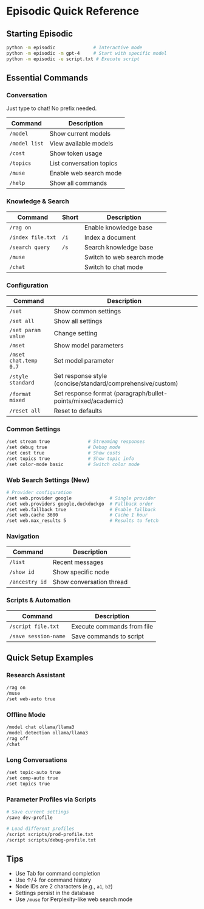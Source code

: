 # Episodic Quick Reference

## Starting Episodic
```bash
python -m episodic              # Interactive mode
python -m episodic -m gpt-4     # Start with specific model
python -m episodic -e script.txt # Execute script
```

## Essential Commands

### Conversation
Just type to chat! No prefix needed.

| Command | Description |
|---------|-------------|
| `/model` | Show current models |
| `/model list` | View available models |
| `/cost` | Show token usage |
| `/topics` | List conversation topics |
| `/muse` | Enable web search mode |
| `/help` | Show all commands |

### Knowledge & Search
| Command | Short | Description |
|---------|-------|-------------|
| `/rag on` | | Enable knowledge base |
| `/index file.txt` | `/i` | Index a document |
| `/search query` | `/s` | Search knowledge base |
| `/muse` | | Switch to web search mode |
| `/chat` | | Switch to chat mode |

### Configuration
| Command | Description |
|---------|-------------|
| `/set` | Show common settings |
| `/set all` | Show all settings |
| `/set param value` | Change setting |
| `/mset` | Show model parameters |
| `/mset chat.temp 0.7` | Set model parameter |
| `/style standard` | Set response style (concise/standard/comprehensive/custom) |
| `/format mixed` | Set response format (paragraph/bullet-points/mixed/academic) |
| `/reset all` | Reset to defaults |

### Common Settings
```bash
/set stream true              # Streaming responses
/set debug true               # Debug mode
/set cost true                # Show costs
/set topics true              # Show topic info
/set color-mode basic         # Switch color mode
```

### Web Search Settings (New)
```bash
# Provider configuration
/set web.provider google              # Single provider
/set web.providers google,duckduckgo  # Fallback order
/set web.fallback true                # Enable fallback
/set web.cache 3600                   # Cache 1 hour
/set web.max_results 5                # Results to fetch
```

### Navigation
| Command | Description |
|---------|-------------|
| `/list` | Recent messages |
| `/show id` | Show specific node |
| `/ancestry id` | Show conversation thread |

### Scripts & Automation
| Command | Description |
|---------|-------------|
| `/script file.txt` | Execute commands from file |
| `/save session-name` | Save commands to script |

## Quick Setup Examples

### Research Assistant
```bash
/rag on
/muse
/set web-auto true
```

### Offline Mode
```bash
/model chat ollama/llama3
/model detection ollama/llama3
/rag off
/chat
```

### Long Conversations
```bash
/set topic-auto true
/set comp-auto true
/set topics true
```

### Parameter Profiles via Scripts
```bash
# Save current settings
/save dev-profile

# Load different profiles
/script scripts/prod-profile.txt
/script scripts/debug-profile.txt
```

## Tips
- Use Tab for command completion
- Use ↑/↓ for command history
- Node IDs are 2 characters (e.g., `a1`, `b2`)
- Settings persist in the database
- Use `/muse` for Perplexity-like web search mode